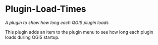 # Plugin-Load-Times
*A plugin to show how long each QGIS plugin loads*

This plugin adds an item to the plugin menu to see how long each plugin loads during QGIS startup.
